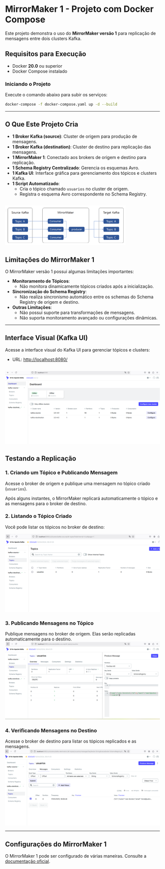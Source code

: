 # MirrorMaker 1 - Projeto com Docker Compose

Este projeto demonstra o uso do **MirrorMaker versão 1** para replicação de mensagens entre dois clusters Kafka.

## **Requisitos para Execução**
- Docker **20.0** ou superior
- Docker Compose instalado

### **Iniciando o Projeto**
Execute o comando abaixo para subir os serviços:

```sh
docker-compose -f docker-compose.yaml up -d --build
```

---

## **O Que Este Projeto Cria**
- **1 Broker Kafka (source)**: Cluster de origem para produção de mensagens.
- **1 Broker Kafka (destination)**: Cluster de destino para replicação das mensagens.
- **1 MirrorMaker 1**: Conectado aos brokers de origem e destino para replicação.
- **1 Schema Registry Centralizado**: Gerencia os esquemas Avro.
- **1 Kafka UI**: Interface gráfica para gerenciamento dos tópicos e clusters Kafka.
- **1 Script Automatizado**:
    - Cria o tópico chamado `usuarios` no cluster de origem.
    - Registra o esquema Avro correspondente no Schema Registry.


![visao_geral_mm1.png](assets/visao_geral_mm1.png)
---

## **Limitações do MirrorMaker 1**
O MirrorMaker versão 1 possui algumas limitações importantes:
- **Monitoramento de Tópicos**:
    - Não monitora dinamicamente tópicos criados após a inicialização.
- **Sincronização do Schema Registry**:
    - Não realiza sincronismo automático entre os schemas do Schema Registry de origem e destino.
- **Outras Limitações**:
    - Não possui suporte para transformações de mensagens.
    - Não suporta monitoramento avançado ou configurações dinâmicas.

---

## **Interface Visual (Kafka UI)**
Acesse a interface visual do Kafka UI para gerenciar tópicos e clusters:
- URL: [http://localhost:8080/](http://localhost:8080/)

![kafka_iu.png](assets/kafka_iu.png)
---

## **Testando a Replicação**

### 1. **Criando um Tópico e Publicando Mensagem**
Acesse o broker de origem e publique uma mensagem no tópico criado (`usuarios`).

Após alguns instantes, o MirrorMaker replicará automaticamente o tópico e as mensagens para o broker de destino.

### 2. **Listando o Tópico Criado**
Você pode listar os tópicos no broker de destino:

![Listagem de Tópicos Criados](assets/listagem_topico_criado.png)

### 3. **Publicando Mensagens no Tópico**
Publique mensagens no broker de origem. Elas serão replicadas automaticamente para o destino.
![Mensagem no Broker de Origem](assets/publicando_topico_usuarios_broker_source.png)


### 4. **Verificando Mensagens no Destino**
Acesse o broker de destino para listar os tópicos replicados e as mensagens.
![listagem_mensagem_e_topico_criado_broker_destination](assets/listagem_mensagem_e_topico_criado_broker_destination.png)

---

## **Configurações do MirrorMaker 1**
O MirrorMaker 1 pode ser configurado de várias maneiras. Consulte a [documentação oficial](https://kafka.apache.org/documentation/#tools).

